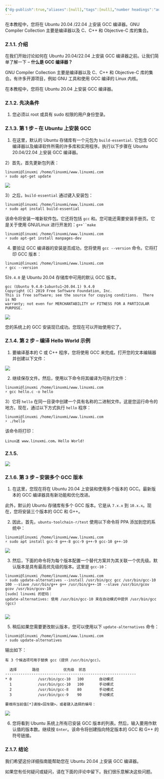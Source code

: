 ```yaml
---
{"dg-publish":true,"aliases":[null],"tags":[null],"number headings":"auto, first-level 1, max 6, A.1.","url":"https://www.linuxmi.com/ubuntu-20-04-22-04-gcc.html","title":"如何在 Ubuntu 20.04/22.04 上安装 GCC 编译器 - Linux 迷","summary":"在本教程中，您将在 Ubuntu 20.04 /22.04 上安装 GCC 编译器。GNU Compiler C","Created-Date":"2023-08-11 09:28:42","Modified-Date":"2024-04-18 11:52:10","permalink":"/Z01_InBox/SimpRead/如何在 Ubuntu 20_04_22_04 上安装 GCC 编译器 - Linux 迷/","dgPassFrontmatter":true}
---
```


在本教程中，您将在 Ubuntu 20.04 /22.04 上安装 GCC 编译器。GNU Compiler Collection 主要是编译器以及 C、C++ 和 Objective-C 库的集合。

### Z.1.1. 介绍

在我们开始讨论如何在 Ubuntu 20.04/22.04 上安装 GCC 编译器之前。让我们简单了解一下 – **什么是 GCC 编译器？**

GNU Compiler Collection 主要是编译器以及 C、C++ 和 Objective-C 库的集合。有许多开源项目，例如 GNU 工具和使用 GCC 编译的 Linux 内核。

在本教程中，您将在 Ubuntu 20.04 上安装 GCC 编译器。

### Z.1.2. 先决条件

1) 您必须以 root 或具有 sudo 权限的用户身份登录。

### Z.1.3. 第 1 步 – 在 Ubuntu 上安装 GCC

1) 在这里，默认的 Ubuntu 存储库有一个元包为 `build-essential`. 它包含 GCC 编译器以及编译软件所需的许多库和实用程序。执行以下步骤在 Ubuntu 20.04/22.04 上安装 GCC 编译器。

2）首先，首先更新包列表：

```
linuxmi@linuxmi /home/linuxmi/www.linuxmi.com                                   
⚡ sudo apt-get update

```

![](https://www.linuxmi.com/wp-content/uploads/2022/04/1-1.png)

3）之后，`build-essential` 通过键入安装包：

```
linuxmi@linuxmi /home/linuxmi/www.linuxmi.com                                   
⚡ sudo apt install build-essential

```

该命令将安装一堆新软件包。它还将包括 `gcc` 和。您可能还需要安装手册页。它是关于使用 GNU/Linux 进行开发的：`g++``make`

```
linuxmi@linuxmi /home/linuxmi/www.linuxmi.com                                   
⚡ sudo apt-get install manpages-dev

```

4) 要验证 GCC 编译器的安装是否成功，您将使用 `gcc --version` 命令。它将打印 GCC 版本：

```
linuxmi@linuxmi /home/linuxmi/www.linuxmi.com                                   
⚡ gcc --version

```

5)`9.4.0` 是 Ubuntu 20.04 存储库中可用的默认 GCC 版本。

```
gcc (Ubuntu 9.4.0-1ubuntu1~20.04.1) 9.4.0
Copyright (C) 2019 Free Software Foundation, Inc.
This is free software; see the source for copying conditions.  There is NO
warranty; not even for MERCHANTABILITY or FITNESS FOR A PARTICULAR PURPOSE.

```

![](https://www.linuxmi.com/wp-content/uploads/2022/04/gcc940.png)

您的系统上的 GCC 安装现已成功。您现在可以开始使用它了。

### Z.1.4. 第 2 步 – 编译 Hello World 示例

1) 要编译基本的 C 或 C++ 程序，您将使用 GCC 来完成。打开您的文本编辑器并创建以下文件：

![](https://www.linuxmi.com/wp-content/uploads/2022/04/hello.png)

2) 继续保存文件。然后，使用以下命令将其编译为可执行文件：

```
linuxmi@linuxmi /home/linuxmi/www.linuxmi.com                                   
⚡ gcc hello.c -o hello

```

3）它将 `hello` 在同一目录中创建一个具有名称的二进制文件。这是您运行命令的地方。现在，通过以下方式执行 `hello` 程序：

```
linuxmi@linuxmi /home/linuxmi/www.linuxmi.com                                   
⚡ ./hello

```

该命令将打印：

```
Linux迷 www.linuxmi.com。Hello World!

```

### Z.1.5. 

![](https://www.linuxmi.com/wp-content/uploads/2022/04/helloc.png)

### Z.1.6. 第 3 步 – 安装多个 GCC 版本

1) 在这里，您现在将在 Ubuntu 20.04 上安装和使用多个版本的 GCC。最新版本的 GCC 编译器具有新功能和优化改进。

此外，默认的 Ubuntu 存储库有多个 GCC 版本。它是从 `7.x.x` 到 `10.x.x`。现在，您将安装三个版本的 GCC 和 G++。

2) 因此，首先，`ubuntu-toolchain-r/test` 使用以下命令将 PPA 添加到您的系统中：

```
linuxmi@linuxmi /home/linuxmi/www.linuxmi.com                                   
⚡ sudo apt install gcc-8 g++-8 gcc-9 g++-9 gcc-10 g++-10

```

![](https://www.linuxmi.com/wp-content/uploads/2022/04/gcc-g.png)

3) 然后，下面的命令将为每个版本配置一个替代方案并为其关联一个优先级。默认版本是具有最高优先级的版本。这里是 `gcc-10`：

```
linuxmi@linuxmi /home/linuxmi/www.linuxmi.com                                   
⚡ sudo update-alternatives --install /usr/bin/gcc gcc /usr/bin/gcc-10 100 --slave /usr/bin/g++ g++ /usr/bin/g++-10 --slave /usr/bin/gcov gcov /usr/bin/gcov-10
[sudo] linuxmi 的密码： 
update-alternatives: 使用 /usr/bin/gcc-10 来在自动模式中提供 /usr/bin/gcc (gcc)


```

![](https://www.linuxmi.com/wp-content/uploads/2022/04/gcc10.png)

5) 稍后如果您需要更改默认版本，您可以使用以下 `update-alternatives` 命令：

```
linuxmi@linuxmi /home/linuxmi/www.linuxmi.com                                   
⚡ sudo update-alternatives 

```

输出如下：

```
有 3 个候选项可用于替换 gcc (提供 /usr/bin/gcc)。

  选择       路径           优先级  状态
------------------------------------------------------------
* 0            /usr/bin/gcc-10   100       自动模式
  1            /usr/bin/gcc-10   100       手动模式
  2            /usr/bin/gcc-8    80        手动模式
  3            /usr/bin/gcc-9    90        手动模式

要维持当前值[*]请按<回车键>，或者键入选择的编号：

```

![](https://www.linuxmi.com/wp-content/uploads/2022/04/gccd.png)

6) 您将看到 Ubuntu 系统上所有已安装 GCC 版本的列表。然后，输入要用作默认值的版本数。继续按 `Enter`。该命令将创建指向特定版本的 GCC 和 G++ 的符号链接。

### Z.1.7. 结论

我们希望这份详细指南能帮助您在 Ubuntu 20.04 上安装 GCC 编译器。

如果您有任何疑问或疑问，请在下面的评论中留下。我们很乐意解决这些问题。